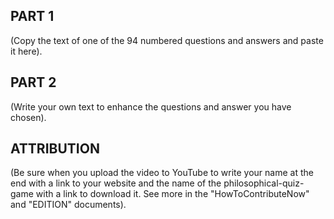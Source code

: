 ## PART 1
(Copy the text of one of the 94 numbered questions and answers and paste it here).



## PART 2
(Write your own text to enhance the questions and answer you have chosen).



## ATTRIBUTION
(Be sure when you upload the video to YouTube to write your name at the end with a link to your website and the name of the philosophical-quiz-game with a link to download it. See more in the "HowToContributeNow" and "EDITION" documents).
